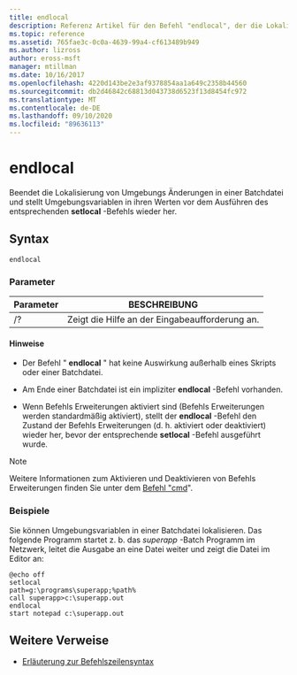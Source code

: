 ```yaml
---
title: endlocal
description: Referenz Artikel für den Befehl "endlocal", der die Lokalisierung von Umgebungs Änderungen in einer Batchdatei beendet und Umgebungsvariablen in ihren Werten wiederherstellt, bevor der entsprechende Befehl "setlocal" ausgeführt wurde.
ms.topic: reference
ms.assetid: 765fae3c-0c0a-4639-99a4-cf613489b949
ms.author: lizross
author: eross-msft
manager: mtillman
ms.date: 10/16/2017
ms.openlocfilehash: 4220d143be2e3af9378854aa1a649c2358b44560
ms.sourcegitcommit: db2d46842c68813d043738d6523f13d8454fc972
ms.translationtype: MT
ms.contentlocale: de-DE
ms.lasthandoff: 09/10/2020
ms.locfileid: "89636113"
---
```

# <a name="endlocal"></a>endlocal

Beendet die Lokalisierung von Umgebungs Änderungen in einer Batchdatei und stellt Umgebungsvariablen in ihren Werten vor dem Ausführen des entsprechenden **setlocal** -Befehls wieder her.

## <a name="syntax"></a>Syntax

```
endlocal
```

### <a name="parameters"></a>Parameter

| Parameter | BESCHREIBUNG |
| --------- | ----------- |
| /? | Zeigt die Hilfe an der Eingabeaufforderung an. |

#### <a name="remarks"></a>Hinweise

- Der Befehl " **endlocal** " hat keine Auswirkung außerhalb eines Skripts oder einer Batchdatei.

- Am Ende einer Batchdatei ist ein impliziter **endlocal** -Befehl vorhanden.

- Wenn Befehls Erweiterungen aktiviert sind (Befehls Erweiterungen werden standardmäßig aktiviert), stellt der **endlocal** -Befehl den Zustand der Befehls Erweiterungen (d. h. aktiviert oder deaktiviert) wieder her, bevor der entsprechende **setlocal** -Befehl ausgeführt wurde.

> [!NOTE]
> Weitere Informationen zum Aktivieren und Deaktivieren von Befehls Erweiterungen finden Sie unter dem [Befehl "cmd](cmd.md)".

### <a name="examples"></a>Beispiele

Sie können Umgebungsvariablen in einer Batchdatei lokalisieren. Das folgende Programm startet z. b. das *superapp* -Batch Programm im Netzwerk, leitet die Ausgabe an eine Datei weiter und zeigt die Datei im Editor an:

```
@echo off
setlocal
path=g:\programs\superapp;%path%
call superapp>c:\superapp.out
endlocal
start notepad c:\superapp.out
```

## <a name="additional-references"></a>Weitere Verweise

- [Erläuterung zur Befehlszeilensyntax](command-line-syntax-key.md)
